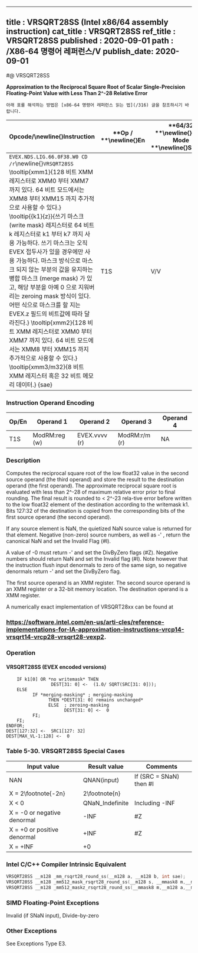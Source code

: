----------------------------
title : VRSQRT28SS (Intel x86/64 assembly instruction)
cat_title : VRSQRT28SS
ref_title : VRSQRT28SS
published : 2020-09-01
path : /X86-64 명령어 레퍼런스/V
publish_date: 2020-09-01
----------------------------


#@ VRSQRT28SS

**Approximation to the Reciprocal Square Root of Scalar Single-Precision Floating-Point Value with Less Than 2^-28 Relative Error**

```lec-info
아래 표를 해석하는 방법은 [x86-64 명령어 레퍼런스 읽는 법](/316) 글을 참조하시기 바랍니다.
```

|**Opcode/**\newline{}**Instruction**|**Op / **\newline{}**En**|**64/32 **\newline{}**bit Mode **\newline{}**Support**|**CPUID **\newline{}**Feature **\newline{}**Flag**|**Description**|
|------------------------------------|-------------------------|------------------------------------------------------|--------------------------------------------------|---------------|
|`EVEX.NDS.LIG.66.0F38.W0 CD /r`\newline{}`VRSQRT28SS` \tooltip{xmm1}{128 비트 XMM 레지스터로 XMM0 부터 XMM7 까지 있다. 64 비트 모드에서는 XMM8 부터 XMM15 까지 추가적으로 사용할 수 있다.} \tooltip{\{k1\}\{z\}}{쓰기 마스크 (write mask) 레지스터로 64 비트 k 레지스터로 k1 부터 k7 까지 사용 가능하다. 쓰기 마스크는 오직 EVEX 접두사가 있을 경우에만 사용 가능하다. 마스크 방식으로 마스크 되지 않는 부분의 값을 유지하는 병합 마스크 (merge mask) 가 있고, 해당 부분을 아예 0 으로 지워버리는 zeroing mask 방식이 있다. 어떤 식으로 마스크를 할 지는 EVEX.z 필드의 비트값에 따라 달라진다.} \tooltip{xmm2}{128 비트 XMM 레지스터로 XMM0 부터 XMM7 까지 있다. 64 비트 모드에서는 XMM8 부터 XMM15 까지 추가적으로 사용할 수 있다.} \tooltip{xmm3/m32}{8 비트 XMM 레지스터 혹은 32 비트 메모리 데이터.} {sae} |T1S|V/V|AVX512ER|Computes approximate reciprocal square root (<2^-28 relative error) of the scalar single-precision floating-point value from xmm3/m32 and stores result in xmm1with writemask k1. Also, upper 3 single-precision floating-point value (bits[127:32]) from xmm2 is copied to xmm1[127:32].|
### Instruction Operand Encoding


|Op/En|Operand 1|Operand 2|Operand 3|Operand 4|
|-----|---------|---------|---------|---------|
|T1S|ModRM:reg (w)|EVEX.vvvv (r)|ModRM:r/m (r)|NA|
### Description


Computes the reciprocal square root of the low float32 value in the second source operand (the third operand) and store the result to the destination operand (the first operand). The approximate reciprocal square root is evaluated with less than 2^-28 of maximum relative error prior to final rounding. The final result is rounded to < 2^-23 rela-tive error before written to the low float32 element of the destination according to the writemask k1. Bits 127:32 of the destination is copied from the corresponding bits of the first source operand (the second operand).

If any source element is NaN, the quietized NaN source value is returned for that element. Negative (non-zero) source numbers, as well as -' , return the canonical NaN and set the Invalid Flag (#I).

A value of -0 must return -'  and set the DivByZero flags (#Z). Negative numbers should return NaN and set the Invalid flag (#I). Note however that the instruction flush input denormals to zero of the same sign, so negative denormals return -'  and set the DivByZero flag.

The first source operand is an XMM register. The second source operand is an XMM register or a 32-bit memory location. The destination operand is a XMM register. 

A numerically exact implementation of VRSQRT28xx can be found at 

###                                                                                                        https://software.intel.com/en-us/arti-cles/reference-implementations-for-IA-approximation-instructions-vrcp14-vrsqrt14-vrcp28-vrsqrt28-vexp2.

### Operation
#### VRSQRT28SS (EVEX encoded versions) 
```info-verb
    IF k1[0] OR *no writemask* THEN
                 DEST[31: 0] <-  (1.0/ SQRT(SRC[31: 0]));
    ELSE 
          IF *merging-masking* ; merging-masking
                THEN *DEST[31: 0] remains unchanged*
                ELSE  ; zeroing-masking
                      DEST[31: 0] <-  0
          FI;
    FI;
ENDFOR;
DEST[127:32] <-  SRC1[127: 32]
DEST[MAX_VL-1:128] <-  0
```
### Table 5-30. VRSQRT28SS Special Cases


|**Input value**|**Result value**|**Comments**|
|---------------|----------------|------------|
|NAN|QNAN(input)|If (SRC = SNaN) then #I|
|X = 2\footnote{-2n}|2\footnote{n}||
|X < 0|QNaN_Indefinite|Including -INF|
|X = -0 or negative denormal|-INF|#Z|
|X = +0 or positive denormal|+INF|#Z|
|X = +INF|+0||

### Intel C/C++ Compiler Intrinsic Equivalent

```cpp
VRSQRT28SS __m128 _mm_rsqrt28_round_ss(__m128 a, __m128 b, int sae);
VRSQRT28SS __m128 _mm512_mask_rsqrt28_round_ss(__m128 s, __mmask8 m,__m128 a,__m128 b, int sae);
VRSQRT28SS __m128 _mm512_maskz_rsqrt28_round_ss(__mmask8 m,__m128 a,__m128 b, int sae);
```
### SIMD Floating-Point Exceptions


Invalid (if SNaN input), Divide-by-zero

### Other Exceptions


See Exceptions Type E3.

